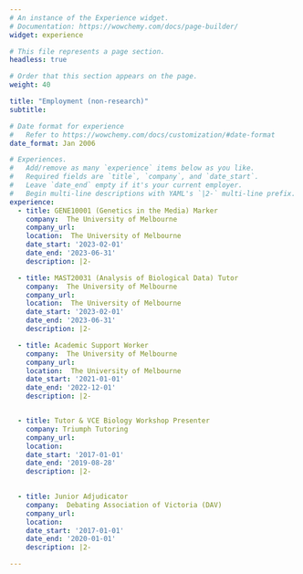 ```yaml
---
# An instance of the Experience widget.
# Documentation: https://wowchemy.com/docs/page-builder/
widget: experience

# This file represents a page section.
headless: true

# Order that this section appears on the page.
weight: 40

title: "Employment (non-research)"
subtitle:

# Date format for experience
#   Refer to https://wowchemy.com/docs/customization/#date-format
date_format: Jan 2006

# Experiences.
#   Add/remove as many `experience` items below as you like.
#   Required fields are `title`, `company`, and `date_start`.
#   Leave `date_end` empty if it's your current employer.
#   Begin multi-line descriptions with YAML's `|2-` multi-line prefix.
experience:
  - title: GENE10001 (Genetics in the Media) Marker
    company:  The University of Melbourne
    company_url: 
    location:  The University of Melbourne
    date_start: '2023-02-01'
    date_end: '2023-06-31'
    description: |2-

  - title: MAST20031 (Analysis of Biological Data) Tutor 
    company:  The University of Melbourne
    company_url: 
    location:  The University of Melbourne
    date_start: '2023-02-01'
    date_end: '2023-06-31'
    description: |2-

  - title: Academic Support Worker
    company:  The University of Melbourne
    company_url: 
    location:  The University of Melbourne
    date_start: '2021-01-01'
    date_end: '2022-12-01'
    description: |2-


  - title: Tutor & VCE Biology Workshop Presenter
    company: Triumph Tutoring
    company_url: 
    location: 
    date_start: '2017-01-01'
    date_end: '2019-08-28'
    description: |2-
        

  - title: Junior Adjudicator
    company:  Debating Association of Victoria (DAV)
    company_url: 
    location: 
    date_start: '2017-01-01'
    date_end: '2020-01-01'
    description: |2-

---
```

